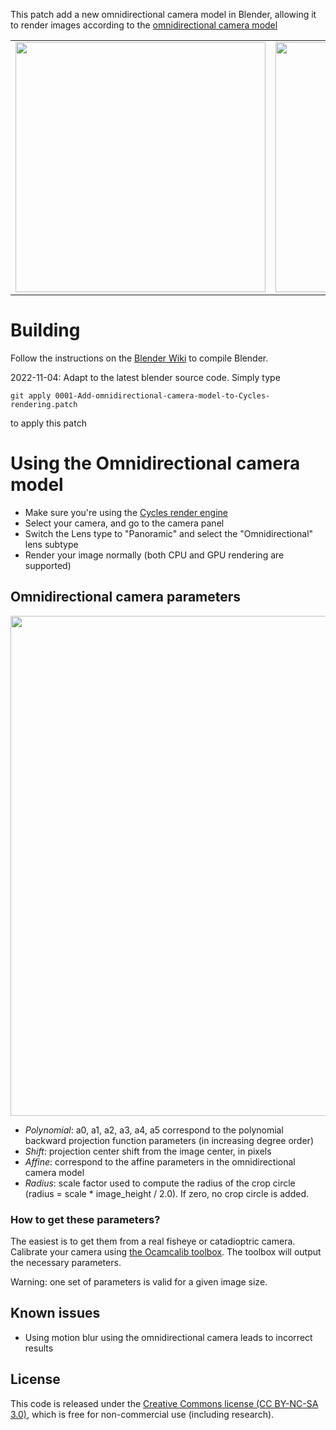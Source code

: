 This patch add a new omnidirectional camera model in Blender, allowing it to render images according to the [omnidirectional camera model](https://sites.google.com/site/scarabotix/ocamcalib-toolbox)

<table>
<tr>
 <td><img src="render_catadioptric.png" width="400"></td>
 <td><img src="render_fisheye.png" width="400"></td>
</tr>
</table>

# Building

Follow the instructions on the [Blender Wiki](http://wiki.blender.org/index.php/Dev:Doc/Building_Blender/Linux/Ubuntu/CMake) to compile Blender.

2022-11-04: Adapt to the latest blender source code. Simply type
```shell
git apply 0001-Add-omnidirectional-camera-model-to-Cycles-rendering.patch
```
to apply this patch

# Using the Omnidirectional camera model

* Make sure you're using the [Cycles render engine](http://www.blender.org/manual/render/cycles/introduction.html)
* Select your camera, and go to the camera panel
* Switch the Lens type to "Panoramic" and select the "Omnidirectional" lens subtype
* Render your image normally (both CPU and GPU rendering are supported)

## Omnidirectional camera parameters

<img src="screenshot.png" width="800">

* *Polynomial*: a0, a1, a2, a3, a4, a5 correspond to the polynomial backward projection function parameters (in increasing degree order)
* *Shift*: projection center shift from the image center, in pixels
* *Affine*: correspond to the affine parameters in the omnidirectional camera model
* *Radius*: scale factor used to compute the radius of the crop circle (radius = scale * image_height / 2.0). If zero, no crop circle is added.

### How to get these parameters?

The easiest is to get them from a real fisheye or catadioptric camera. Calibrate your camera using [the Ocamcalib toolbox](https://sites.google.com/site/scarabotix/ocamcalib-toolbox).
The toolbox will output the necessary parameters.

Warning: one set of parameters is valid for a given image size.

## Known issues

* Using motion blur using the omnidirectional camera leads to incorrect results

## License

This code is released under the [Creative Commons license (CC BY-NC-SA 3.0)](http://creativecommons.org/licenses/by-nc-sa/3.0/), which is free for non-commercial use (including research).
